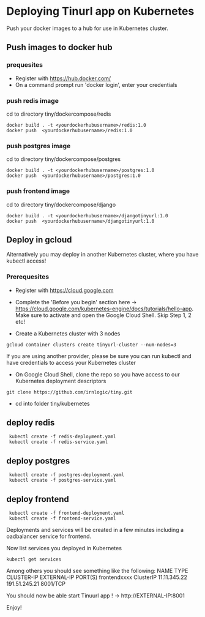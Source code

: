 # Deploying Tinurl app on Kubernetes

Push your docker images to a hub for use in Kubernetes cluster. 

## Push images to docker hub
### prequesites
* Register with https://hub.docker.com/
* On a command prompt run 'docker login', enter your credentials 

### push redis image
cd to directory tiny/dockercompose/redis

 ```
 docker build . -t <yourdockerhubusername>/redis:1.0
 docker push  <yourdockerhubusername>/redis:1.0
 ```
 
 ### push postgres image
cd to directory tiny/dockercompose/postgres

 ```
 docker build . -t <yourdockerhubusername>/postgres:1.0
 docker push  <yourdockerhubusername>/postgres:1.0
 ```
 
  ### push frontend image
cd to directory tiny/dockercompose/django

 ```
 docker build . -t <yourdockerhubusername>/djangotinyurl:1.0
 docker push  <yourdockerhubusername>/djangotinyurl:1.0
 ```
 
## Deploy in gcloud
Alternatively you may deploy in another Kubernetes cluster, where you have kubectl access!

### Prerequesites
* Register with <https://cloud.google.com> 
* Complete the 'Before you begin' section here ->  <https://cloud.google.com/kubernetes-engine/docs/tutorials/hello-app>. 
Make sure to activate and open the Google Cloud Shell. Skip Step 1, 2 etc!

* Create a Kubernetes cluster with 3 nodes
```
gcloud container clusters create tinyurl-cluster --num-nodes=3
```

If you are using another provider, please be sure you can run kubectl and have credentials to access your Kubernetes cluster

* On Google Cloud Shell, clone the repo so you have access to our Kubernetes deployment descriptors
```
git clone https://github.com/irnlogic/tiny.git
```
* cd into folder tiny/kubernetes

## deploy redis
```
 kubectl create -f redis-deployment.yaml
 kubectl create -f redis-service.yaml
```
## deploy postgres
```
 kubectl create -f postgres-deployment.yaml
 kubectl create -f postgres-service.yaml
```
## deploy frontend
```
 kubectl create -f frontend-deployment.yaml
 kubectl create -f frontend-service.yaml
```

Deployments and services will be created in a few minutes including a oadbalancer service for frontend.

Now list services you deployed in Kubernetes
```
kubectl get services
```

Among others you should see something like the following:
NAME             TYPE        CLUSTER-IP      EXTERNAL-IP   PORT(S)
frontendxxxx   ClusterIP   11.11.345.22   191.51.245.21   8001/TCP

You should now be able start Tinuurl app ! -> http://EXTERNAL-IP:8001 

Enjoy!

